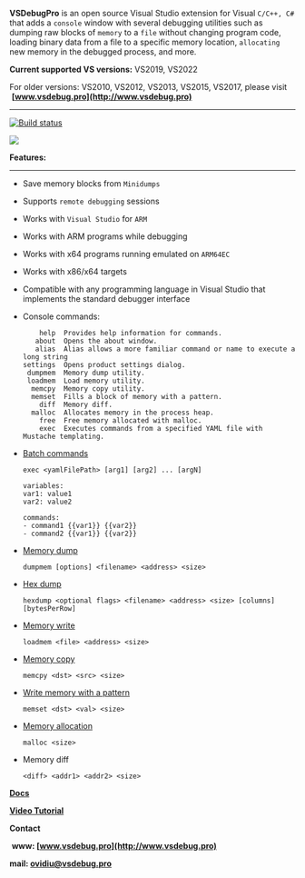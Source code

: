  **VSDebugPro** 
is an open source Visual Studio extension for Visual `C/C++, C#` that adds a `console` window with several debugging utilities such as dumping raw blocks of `memory` to a `file` without changing program code, loading binary data from a file to a specific memory location, `allocating` new memory in the debugged process, and more.

**Current supported VS versions:**  VS2019, VS2022

For older versions: VS2010, VS2012, VS2013, VS2015, VS2017, please visit  **[www.vsdebug.pro](http://www.vsdebug.pro)**

---
[![Build status](https://ci.appveyor.com/api/projects/status/y1b8p5ncabjbv4kn?svg=true)](https://ci.appveyor.com/project/ovidiuvio/vsdebugpro)

![](http://www.vsdebug.pro/assets/gif/dumpbuffer.gif)

**Features:**

---

- Save memory blocks from `Minidumps`
- Supports `remote debugging` sessions
- Works with `Visual Studio` for `ARM`
- Works with ARM programs while debugging
- Works with x64 programs running emulated on `ARM64EC`
- Works with x86/x64 targets
- Compatible with any programming language in Visual Studio that implements the standard debugger interface
- Console commands:

    ```
        help  Provides help information for commands.
       about  Opens the about window.
       alias  Alias allows a more familiar command or name to execute a long string
    settings  Opens product settings dialog.
     dumpmem  Memory dump utility.
     loadmem  Load memory utility.
      memcpy  Memory copy utility.
      memset  Fills a block of memory with a pattern.
        diff  Memory diff.
      malloc  Allocates memory in the process heap.
        free  Free memory allocated with malloc.
        exec  Executes commands from a specified YAML file with Mustache templating.
    ```

 - [Batch commands](https://www.vsdebug.pro/pages/docs/exec.html)

    `exec <yamlFilePath> [arg1] [arg2] ... [argN]`

    ```
    variables:
    var1: value1
    var2: value2

    commands:
    - command1 {{var1}} {{var2}}
    - command2 {{var1}} {{var2}}
    ```
- [Memory dump](https://www.vsdebug.pro/pages/docs/dumpmem.html)

    `dumpmem [options] <filename> <address> <size>`

- [Hex dump](https://www.vsdebug.pro/pages/docs/hexdump.html)

    `hexdump <optional flags> <filename> <address> <size> [columns] [bytesPerRow]`

- [Memory write](https://www.vsdebug.pro/pages/docs/loadmem.html)

    `loadmem <file> <address> <size>`

- [Memory copy](https://www.vsdebug.pro/pages/docs/memcpy.html)

    `memcpy <dst> <src> <size>`

- [Write memory with a pattern](https://www.vsdebug.pro/pages/docs/memset.html)

    `memset <dst> <val> <size>`

- [Memory allocation](https://www.vsdebug.pro/pages/docs/malloc.html)

    `malloc <size>`

- Memory diff

    `<diff> <addr1> <addr2> <size>`




[**Docs**](http://www.vsdebug.pro/pages/docs.html)

[**Video Tutorial**](https://youtu.be/u7JfatQdGs0)

**Contact**

 **www: [www.vsdebug.pro](http://www.vsdebug.pro)**

 **mail: [ovidiu@vsdebug.pro](mailto:ovidiu@vsdebug.pro?subject=VSDebugPro)**